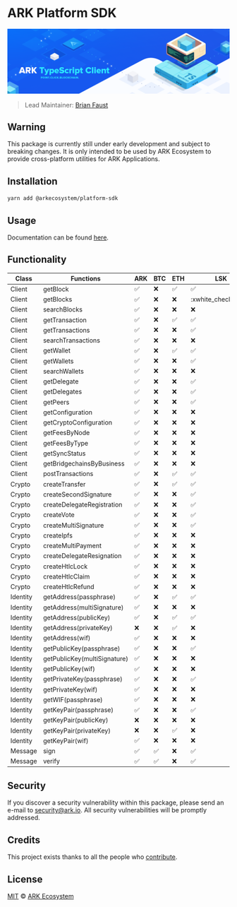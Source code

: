 # ARK Platform SDK

<p align="center">
    <img src="./banner.png" />
</p>

> Lead Maintainer: [Brian Faust](https://github.com/faustbrian)

## Warning

This package is currently still under early development and subject to breaking changes. It is only intended to be used by ARK Ecosystem to provide cross-platform utilities for ARK Applications.

## Installation

```bash
yarn add @arkecosystem/platform-sdk
```

## Usage

Documentation can be found [here](./docs/README.md).

## Functionality

| Class    | Functions                    | ARK                | BTC                | ETH                | LSK                 | TRX                |
| -------- | ---------------------------- | ------------------ | ------------------ | ------------------ | ------------------- | ------------------ |
| Client   | getBlock                     | :white_check_mark: | :x:                | :white_check_mark: | :white_check_mark:  | :white_check_mark: |
| Client   | getBlocks                    | :white_check_mark: | :x:                | :x:                | :xwhite_check_mark: | :x:                |
| Client   | searchBlocks                 | :white_check_mark: | :x:                | :x:                | :x:                 | :x:                |
| Client   | getTransaction               | :white_check_mark: | :x:                | :white_check_mark: | :white_check_mark:  | :white_check_mark: |
| Client   | getTransactions              | :white_check_mark: | :x:                | :x:                | :white_check_mark:  | :x:                |
| Client   | searchTransactions           | :white_check_mark: | :x:                | :x:                | :x:                 | :x:                |
| Client   | getWallet                    | :white_check_mark: | :x:                | :white_check_mark: | :white_check_mark:  | :white_check_mark: |
| Client   | getWallets                   | :white_check_mark: | :x:                | :x:                | :white_check_mark:  | :x:                |
| Client   | searchWallets                | :white_check_mark: | :x:                | :x:                | :x:                 | :x:                |
| Client   | getDelegate                  | :white_check_mark: | :x:                | :x:                | :white_check_mark:  | :x:                |
| Client   | getDelegates                 | :white_check_mark: | :x:                | :x:                | :white_check_mark:  | :x:                |
| Client   | getPeers                     | :white_check_mark: | :x:                | :x:                | :white_check_mark:  | :x:                |
| Client   | getConfiguration             | :white_check_mark: | :x:                | :x:                | :x:                 | :x:                |
| Client   | getCryptoConfiguration       | :white_check_mark: | :x:                | :x:                | :x:                 | :x:                |
| Client   | getFeesByNode                | :white_check_mark: | :x:                | :x:                | :x:                 | :x:                |
| Client   | getFeesByType                | :white_check_mark: | :x:                | :x:                | :x:                 | :x:                |
| Client   | getSyncStatus                | :white_check_mark: | :x:                | :x:                | :x:                 | :x:                |
| Client   | getBridgechainsByBusiness    | :white_check_mark: | :x:                | :x:                | :x:                 | :x:                |
| Client   | postTransactions             | :white_check_mark: | :x:                | :white_check_mark: | :white_check_mark:  | :white_check_mark: |
| Crypto   | createTransfer               | :white_check_mark: | :x:                | :white_check_mark: | :white_check_mark:  | :white_check_mark: |
| Crypto   | createSecondSignature        | :white_check_mark: | :x:                | :x:                | :white_check_mark:  | :x:                |
| Crypto   | createDelegateRegistration   | :white_check_mark: | :x:                | :x:                | :white_check_mark:  | :x:                |
| Crypto   | createVote                   | :white_check_mark: | :x:                | :x:                | :white_check_mark:  | :x:                |
| Crypto   | createMultiSignature         | :white_check_mark: | :x:                | :x:                | :white_check_mark:  | :x:                |
| Crypto   | createIpfs                   | :white_check_mark: | :x:                | :x:                | :x:                 | :x:                |
| Crypto   | createMultiPayment           | :white_check_mark: | :x:                | :x:                | :x:                 | :x:                |
| Crypto   | createDelegateResignation    | :white_check_mark: | :x:                | :x:                | :x:                 | :x:                |
| Crypto   | createHtlcLock               | :white_check_mark: | :x:                | :x:                | :x:                 | :x:                |
| Crypto   | createHtlcClaim              | :white_check_mark: | :x:                | :x:                | :x:                 | :x:                |
| Crypto   | createHtlcRefund             | :white_check_mark: | :x:                | :x:                | :x:                 | :x:                |
| Identity | getAddress(passphrase)       | :white_check_mark: | :x:                | :white_check_mark: | :white_check_mark:  | :x:                |
| Identity | getAddress(multiSignature)   | :white_check_mark: | :x:                | :x:                | :x:                 | :x:                |
| Identity | getAddress(publicKey)        | :white_check_mark: | :x:                | :white_check_mark: | :white_check_mark:  | :x:                |
| Identity | getAddress(privateKey)       | :x:                | :x:                | :white_check_mark: | :x:                 | :x:                |
| Identity | getAddress(wif)              | :white_check_mark: | :x:                | :x:                | :x:                 | :x:                |
| Identity | getPublicKey(passphrase)     | :white_check_mark: | :x:                | :x:                | :white_check_mark:  | :x:                |
| Identity | getPublicKey(multiSignature) | :white_check_mark: | :x:                | :x:                | :x:                 | :x:                |
| Identity | getPublicKey(wif)            | :white_check_mark: | :x:                | :x:                | :x:                 | :x:                |
| Identity | getPrivateKey(passphrase)    | :white_check_mark: | :x:                | :x:                | :white_check_mark:  | :x:                |
| Identity | getPrivateKey(wif)           | :white_check_mark: | :x:                | :x:                | :x:                 | :x:                |
| Identity | getWIF(passphrase)           | :white_check_mark: | :x:                | :x:                | :x:                 | :x:                |
| Identity | getKeyPair(passphrase)       | :white_check_mark: | :x:                | :x:                | :white_check_mark:  | :x:                |
| Identity | getKeyPair(publicKey)        | :x:                | :x:                | :x:                | :x:                 | :x:                |
| Identity | getKeyPair(privateKey)       | :x:                | :x:                | :white_check_mark: | :x:                 | :x:                |
| Identity | getKeyPair(wif)              | :white_check_mark: | :x:                | :x:                | :x:                 | :x:                |
| Message  | sign                         | :white_check_mark: | :white_check_mark: | :x:                | :white_check_mark:  | :x:                |
| Message  | verify                       | :white_check_mark: | :white_check_mark: | :x:                | :white_check_mark:  | :x:                |

## Security

If you discover a security vulnerability within this package, please send an e-mail to security@ark.io. All security vulnerabilities will be promptly addressed.

## Credits

This project exists thanks to all the people who [contribute](../../contributors).

## License

[MIT](LICENSE) © [ARK Ecosystem](https://ark.io)
